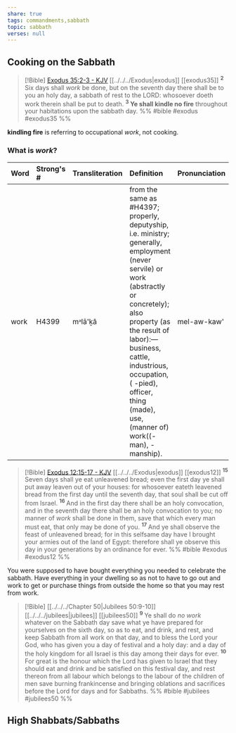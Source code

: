 ```yaml
---
share: true
tags: commandments,sabbath
topic: sabbath
verses: null
---
```




## Cooking on the Sabbath

> [!Bible] [Exodus 35:2-3 - KJV](https://bible-api.com/exo+35:2-3?translation=kjv) [[../../../Exodus|exodus]] [[exodus35]]
>  <sup> **2** </sup>Six days shall *work* be done, but on the seventh day there shall be to you an holy day, a sabbath of rest to the LORD: whosoever doeth work therein shall be put to death. <sup> **3** </sup>**Ye shall kindle no fire** throughout your habitations upon the sabbath day.
 %% #bible #exodus #exodus35 %%


**kindling fire** is referring to occupational *work*, not cooking.

### What is *work*?

| Word | Strong's # | Transliteration | Definition                                                                                                                                                                                                                                                                                           | Pronunciation |
|:-----|:-----------|:----------------|:-----------------------------------------------------------------------------------------------------------------------------------------------------------------------------------------------------------------------------------------------------------------------------------------------------|:--------------|
| work | H4399      | mᵊlā'ḵâ         | from the same as #H4397; properly, deputyship, i.e. ministry; generally, employment (never servile) or work (abstractly or concretely); also property (as the result of labor):—business, cattle, industrious, occupation, ( -pied), officer, thing (made), use, (manner of) work((-man), -manship). | mel-aw-kaw'   |  


> [!Bible] [Exodus 12:15-17 - KJV](https://bible-api.com/exo+12:15-17?translation=kjv) [[../../../Exodus|exodus]] [[exodus12]]
>  <sup> **15** </sup>Seven days shall ye eat unleavened bread; even the first day ye shall put away leaven out of your houses: for whosoever eateth leavened bread from the first day until the seventh day, that soul shall be cut off from Israel. <sup> **16** </sup>And in the first day there shall be an holy convocation, and in the seventh day there shall be an holy convocation to you; no manner of *work* shall be done in them, save that which every man must eat, that only may be done of you. <sup> **17** </sup>And ye shall observe the feast of unleavened bread; for in this selfsame day have I brought your armies out of the land of Egypt: therefore shall ye observe this day in your generations by an ordinance for ever.
 %% #bible #exodus #exodus12 %%

You were supposed to have bought everything you needed to celebrate the sabbath. Have everything in your dwelling so as not to have to go out and work to get or purchase things from outside the home so that you may rest from work.


> [!Bible] [[../../../Chapter 50|Jubilees 50:9-10]] [[../../../jubilees|jubilees]] [[jubilees50]]
>  <sup> **9** </sup> Ye shall do *no work* whatever on the Sabbath day save what ye have prepared for yourselves on the sixth day, so as to eat, and drink, and rest, and keep Sabbath from all work on that day, and to bless the Lord your God, who has given you a day of festival and a holy day: and a day of the holy kingdom for all Israel is this day among their days for ever. <sup>**10**</sup> For great is the honour which the Lord has given to Israel that they should eat and drink and be satisfied on this festival day, and rest thereon from all labour which belongs to the labour of the children of men save burning frankincense and bringing oblations and sacrifices before the Lord for days and for Sabbaths.
 %% #bible #jubilees #jubilees50 %%

## High Shabbats/Sabbaths


